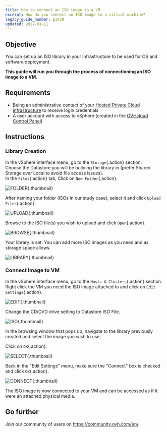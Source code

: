 ```yaml
---
title: How to connect an ISO image to a VM
excerpt: How do you connect an ISO image to a virtual machine?
legacy_guide_number: g1438
updated: 2022-01-11
---
```



## Objective

You can set up an ISO library in your infrastructure to be used for OS and software deployment.

**This guide will run you through the process of connectioning an ISO image to a VM.**

## Requirements

- Being an administrative contact of your [Hosted Private Cloud infrastructure](https://www.ovhcloud.com/en/enterprise/products/hosted-private-cloud/) to receive login credentials
- A user account with access to vSphere (created in the [OVHcloud Control Panel](https://ca.ovh.com/auth/?action=gotomanager&from=https://www.ovh.com/world/&ovhSubsidiary=we))

## Instructions

### Library Creation

In the vSphere interface menu, go to the `Storage`{.action} section.<br>
Choose the Datastore you will be building the library in (prefer Shared Storage over Local to avoid file access issues).<br>
In the `Files`{.action} tab, Click on `New Folder`{.action}.

![FOLDER](images/en01newfolder.png){.thumbnail}

After naming your folder (ISOs in our study case), select it and click `Upload Files`{.action}.

![UPLOAD](images/en02upload.png){.thumbnail}

Browse to the ISO file(s) you wish to upload and click `Open`{.action}.

![BROWSE](images/en03browse.png){.thumbnail}

Your library is set. You can add more ISO images as you need and as storage space allows.

![LIBRARY](images/en04library.png){.thumbnail}

### Connect Image to VM

In the vSphere interface menu, go to the `Hosts & Clusters`{.action} section.<br>
Right click the VM you need the ISO image attached to and click on `Edit Settings`{.action}.<br>

![EDIT](images/en05edit.png){.thumbnail}

Change the CD/DVD drive setting to Datastore ISO File.

![ISO](images/en06dataiso.png){.thumbnail}

In the browsing window that pops up, navigate to the library previously created and select the image you wish to use.

Click on `OK`{.action}.

![SELECT](images/en07choose.png){.thumbnail}

Back in the "Edit Settings" menu, make sure the "Connect" box is checked and click `OK`{.action}.

![CONNECT](images/en08connect.png){.thumbnail}

The ISO image is now connected to your VM and can be accessed as if it were an attached physical media.

## Go further

Join our community of users on <https://community.ovh.com/en/>.

